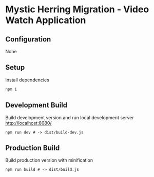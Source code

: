 Mystic Herring Migration - Video Watch Application
==================================================

## Configuration

None

## Setup

Install dependencies

```bash
npm i
```

## Development Build

Build development version and run local development server [http://localhost:8080/]()

```
npm run dev # -> dist/build-dev.js
```

## Production Build

Build production version with minification

```
npm run build # -> dist/build.js
```
